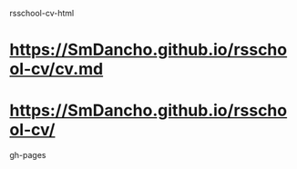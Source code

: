  rsschool-cv-html

# https://SmDancho.github.io/rsschool-cv/cv.md

# https://SmDancho.github.io/rsschool-cv/
 gh-pages

